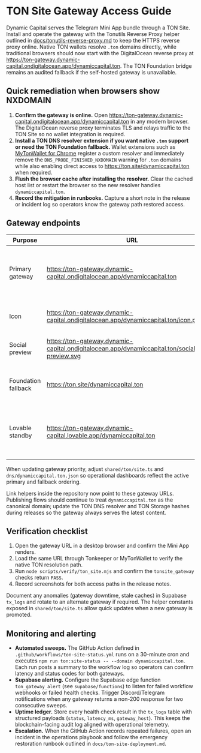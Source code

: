 <!-- deno-fmt-ignore-file -->

# TON Site Gateway Access Guide

Dynamic Capital serves the Telegram Mini App bundle through a TON Site. Install
and operate the gateway with the Tonutils Reverse Proxy helper outlined in
[docs/tonutils-reverse-proxy.md](./tonutils-reverse-proxy.md) to keep the HTTPS
reverse proxy online. Native TON wallets resolve `.ton` domains directly, while
traditional browsers should now start with the DigitalOcean reverse proxy at
<https://ton-gateway.dynamic-capital.ondigitalocean.app/dynamiccapital.ton>.
The TON Foundation bridge remains an audited fallback if the self-hosted
gateway is unavailable.

## Quick remediation when browsers show NXDOMAIN

1. **Confirm the gateway is online.** Open
   <https://ton-gateway.dynamic-capital.ondigitalocean.app/dynamiccapital.ton>
   in any modern browser. The DigitalOcean reverse proxy terminates TLS and
   relays traffic to the TON Site so no wallet integration is required.
2. **Install a TON DNS resolver extension if you want native `.ton` support or
   need the TON Foundation fallback.** Wallet extensions such as
   [MyTonWallet for Chrome](https://chromewebstore.google.com/detail/mytonwallet/abogkplpencnmaiffledhjgobkeeflka)
   register a custom resolver and immediately remove the
   `DNS_PROBE_FINISHED_NXDOMAIN` warning for `.ton` domains while also enabling
   direct access to <https://ton.site/dynamiccapital.ton> when required.
3. **Flush the browser cache after installing the resolver.** Clear the cached
   host list or restart the browser so the new resolver handles
   `dynamiccapital.ton`.
4. **Record the mitigation in runbooks.** Capture a short note in the release or
   incident log so operators know the gateway path restored access.

## Gateway endpoints

| Purpose              | URL                                                                       | Notes                                            |
| -------------------- | ------------------------------------------------------------------------- | ------------------------------------------------ |
| Primary gateway      | https://ton-gateway.dynamic-capital.ondigitalocean.app/dynamiccapital.ton | DigitalOcean reverse proxy terminating TLS for standard browsers |
| Icon                 | https://ton-gateway.dynamic-capital.ondigitalocean.app/dynamiccapital.ton/icon.png | Served from the DigitalOcean gateway |
| Social preview       | https://ton-gateway.dynamic-capital.ondigitalocean.app/dynamiccapital.ton/social/social-preview.svg | Served from the DigitalOcean gateway |
| Foundation fallback  | https://ton.site/dynamiccapital.ton                                       | TON Foundation-operated HTTPS bridge |
| Lovable standby      | https://ton-gateway.dynamic-capital.lovable.app/dynamiccapital.ton        | Hot standby reverse proxy mirroring the DigitalOcean gateway |

When updating gateway priority, adjust `shared/ton/site.ts` and
`dns/dynamiccapital.ton.json` so operational dashboards reflect the active
primary and fallback ordering.

Link helpers inside the repository now point to these gateway URLs. Publishing
flows should continue to treat `dynamiccapital.ton` as the canonical domain;
update the TON DNS resolver and TON Storage hashes during releases so the
gateway always serves the latest content.

## Verification checklist

1. Open the gateway URL in a desktop browser and confirm the Mini App renders.
2. Load the same URL through Tonkeeper or MyTonWallet to verify the native TON
   resolution path.
3. Run `node scripts/verify/ton_site.mjs` and confirm the `tonsite_gateway`
   checks return `PASS`.
4. Record screenshots for both access paths in the release notes.

Document any anomalies (gateway downtime, stale caches) in Supabase `tx_logs`
and rotate to an alternate gateway if required. The helper constants exposed in
`shared/ton/site.ts` allow quick updates when a new gateway is promoted.

## Monitoring and alerting

- **Automated sweeps.** The GitHub Action defined in
  `.github/workflows/ton-site-status.yml` runs on a 30-minute cron and executes
  `npm run ton:site-status -- --domain dynamiccapital.ton`. Each run posts a
  summary to the workflow log so operators can confirm latency and status codes
  for both gateways.
- **Supabase alerting.** Configure the Supabase edge function
  `ton_gateway_alert` (see `supabase/functions`) to listen for failed workflow
  webhooks or failed health checks. Trigger Discord/Telegram notifications when
  any gateway returns a non-200 response for two consecutive sweeps.
- **Uptime ledger.** Store every health check result in the `tx_logs` table with
  structured payloads (`status`, `latency_ms`, `gateway_host`). This keeps the
  blockchain-facing audit log aligned with operational telemetry.
- **Escalation.** When the GitHub Action records repeated failures, open an
  incident in the operations playbook and follow the emergency restoration
  runbook outlined in `docs/ton-site-deployment.md`.
